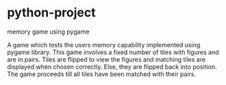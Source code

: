 # python-project
memory game using pygame

A game which tests the users memory capability implemented using pygame library. This game involves a fixed number of tiles with figures and are in pairs. Tiles are flipped to view the figures and matching tiles are displayed when chosen correctly. Else, they are flipped back into position. The game proceeds till all tiles have been matched with their pairs.

